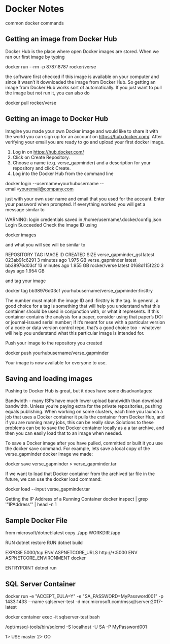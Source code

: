 # Docker Notes
common docker commands

<h2>Getting an image from Docker Hub</h2>
Docker Hub is the place where open Docker images are stored. When we ran our first image by typing

docker run --rm -p 8787:8787 rocker/verse

the software first checked if this image is available on your computer and since it wasn’t it downloaded the image from Docker Hub. So getting an image from Docker Hub works sort of automatically. If you just want to pull the image but not run it, you can also do

docker pull rocker/verse

<h2>Getting an image to Docker Hub</h2>

Imagine you made your own Docker image and would like to share it with the world you can sign up for an account on https://hub.docker.com/. After verifying your email you are ready to go and upload your first docker image.

1. Log in on https://hub.docker.com/
2. Click on Create Repository.
3. Choose a name (e.g. verse_gapminder) and a description for your repository and click Create.
3. Log into the Docker Hub from the command line

docker login --username=yourhubusername --email=youremail@company.com

just with your own user name and email that you used for the account. Enter your password when prompted. If everything worked you will get a message similar to

WARNING: login credentials saved in /home/username/.docker/config.json
Login Succeeded
Check the image ID using

docker images

and what you will see will be similar to

REPOSITORY              TAG       IMAGE ID         CREATED           SIZE
verse_gapminder_gsl     latest    023ab91c6291     3 minutes ago     1.975 GB
verse_gapminder         latest    bb38976d03cf     13 minutes ago    1.955 GB
rocker/verse            latest    0168d115f220     3 days ago        1.954 GB

and tag your image

docker tag bb38976d03cf yourhubusername/verse_gapminder:firsttry

The number must match the image ID and :firsttry is the tag. In general, a good choice for a tag is something that will help you understand what this container should be used in conjunction with, or what it represents. If this container contains the analysis for a paper, consider using that paper’s DOI or journal-issued serial number; if it’s meant for use with a particular version of a code or data version control repo, that’s a good choice too - whatever will help you understand what this particular image is intended for.

Push your image to the repository you created

docker push yourhubusername/verse_gapminder

Your image is now available for everyone to use.

<h2>Saving and loading images</h2>

Pushing to Docker Hub is great, but it does have some disadvantages:

Bandwidth - many ISPs have much lower upload bandwidth than download bandwidth.
Unless you’re paying extra for the private repositories, pushing equals publishing.
When working on some clusters, each time you launch a job that uses a Docker container it pulls the container from Docker Hub, and if you are running many jobs, this can be really slow.
Solutions to these problems can be to save the Docker container locally as a a tar archive, and then you can easily load that to an image when needed.

To save a Docker image after you have pulled, committed or built it you use the docker save command. For example, lets save a local copy of the verse_gapminder docker image we made:

docker save verse_gapminder > verse_gapminder.tar

If we want to load that Docker container from the archived tar file in the future, we can use the docker load command:

docker load --input verse_gapminder.tar

Getting the IP Address of a Running Container
docker inspect <containerNameOrId> | grep '"IPAddress"' | head -n 1
  
<h2>Sample Docker File</h2>
from microsoft/dotnet:latest
copy ./app
WORKDIR /app

RUN dotnet restore
RUN dotnet build

EXPOSE 5000/tcp
ENV ASPNETCORE_URLS http://*:5000
ENV ASPNETCORE_ENVIRONMENT docker

ENTRYPOINT dotnet run

<h2>SQL Server Container</h2>
docker run -e "ACCEPT_EULA=Y" -e "SA_PASSWORD=MyPassword001" -p 1433:1433 --name sqlserver-test -d mcr.microsoft.com/mssql/server:2017-latest

docker container exec -it sqlserver-test bash

/opt/mssql-tools/bin/sqlcmd -S localhost -U SA -P MyPassword001

1> USE master
2> GO

  

